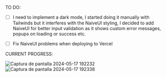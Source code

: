 TO DO:

- [ ] I need to implement a dark mode, I started doing it manually with Tailwinds but it interferes with the NaiveUI styling, I decided to add NaiveUI for better input validation as it shows custom error messages, popups on loading or success etc.

- [ ] Fix NaiveUI problems when deploying to Vercel

CURRENT PROGRESS:

![Captura de pantalla 2024-05-17 192232](https://github.com/SoraiaBarroso/Full_Stack_Nuxt/assets/115974717/04a3b801-3d71-431b-8f94-7fb102252aa3)
![Captura de pantalla 2024-05-17 192338](https://github.com/SoraiaBarroso/Full_Stack_Nuxt/assets/115974717/47e66650-967b-4428-bc7d-1d377d5b8e87)
